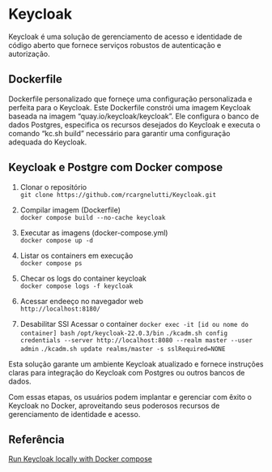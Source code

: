 # Keycloak

Keycloak é uma solução de gerenciamento de acesso e identidade de código aberto que fornece serviços robustos de autenticação e autorização.

## Dockerfile

Dockerfile personalizado que forneçe uma configuração personalizada e perfeita para o Keycloak.
Este Dockerfile constrói uma imagem Keycloak baseada na imagem “quay.io/keycloak/keycloak”. Ele configura o banco de dados Postgres, especifica os recursos desejados do Keycloak e executa o comando “kc.sh build” necessário para garantir uma configuração adequada do Keycloak.

## Keycloak e Postgre com Docker compose

1. Clonar o repositório  
```git clone https://github.com/rcargnelutti/Keycloak.git```

2. Compilar imagem (Dockerfile)  
```docker compose build --no-cache keycloak```  

3. Executar as imagens (docker-compose.yml)  
```docker compose up -d```

4. Listar os containers em execução    
```docker compose ps```

5. Checar os logs do container keycloak  
```docker compose logs -f keycloak```

6. Acessar endeeço no navegador web  
```http://localhost:8180/```

7. Desabilitar SSl
Acessar o container
```docker exec -it [id ou nome do container] bash```
```/opt/keycloak-22.0.3/bin```
```./kcadm.sh config credentials --server http://localhost:8080 --realm master --user admin```
```./kcadm.sh update realms/master -s sslRequired=NONE```

Esta solução garante um ambiente Keycloak atualizado e fornece instruções claras para integração do Keycloak com Postgres ou outros bancos de dados.

Com essas etapas, os usuários podem implantar e gerenciar com êxito o Keycloak no Docker, aproveitando seus poderosos recursos de gerenciamento de identidade e acesso.

## Referência
[Run Keycloak locally with Docker compose](https://medium.com/@ozbillwang/run-keycloak-locally-with-docker-compose-db9a9f2fb437)
